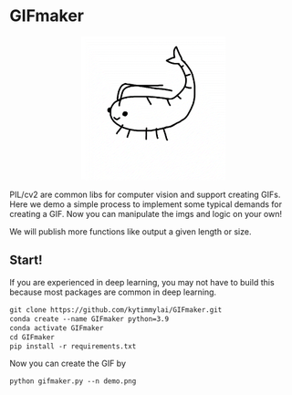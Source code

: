 # GIFmaker

<p align="center">
<img src="demo.png.gif" width=50% height=50% 
class="center">
</p>

PIL/cv2 are common libs for computer vision and support creating GIFs. 
Here we demo a simple process to implement some typical demands for creating a GIF. Now you can manipulate the imgs and logic on your own!

We will publish more functions like output a given length or size.

## Start!
If you are experienced in deep learning, you may not have to build this because most packages are common in deep learning.

```
git clone https://github.com/kytimmylai/GIFmaker.git
conda create --name GIFmaker python=3.9
conda activate GIFmaker
cd GIFmaker
pip install -r requirements.txt
```

Now you can create the GIF by
```
python gifmaker.py --n demo.png
```